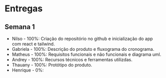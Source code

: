 # Entregas

## Semana 1

- Nilso - 100%: Criação do repositório no github e
  inicialização do app com react e tailwind.
- Gabriela - 100%: Descrição do produto e fluxograma do cronograma.
- Matheus - 100%: Requisitos funcionais e não funcionais
  e diagrama uml.
- Andrey - 100%: Recursos técnicos e ferramentas utilizdas.
- Thauany - 100%: Protótipo do produto.
- Henrique - 0%:
